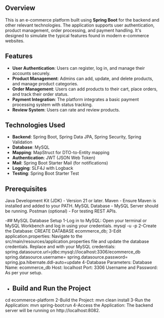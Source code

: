## Overview
This is an e-commerce platform built using **Spring Boot** for the backend and other relevant technologies. The application supports user authentication, product management, order processing, and payment handling. It's designed to simulate the typical features found in modern e-commerce websites.

## Features
- **User Authentication**: Users can register, log in, and manage their accounts securely.
- **Product Management**: Admins can add, update, and delete products, and manage product categories.
- **Order Management**: Users can add products to their cart, place orders, and track their order status.
- **Payment Integration**: The platform integrates a basic payment processing system with status tracking.
- **Review System**: Users can rate and review products.

## Technologies Used
- **Backend**: Spring Boot, Spring Data JPA, Spring Security, Spring Validation
- **Database**: MySQL
- **Mapping**: MapStruct for DTO-to-Entity mapping
- **Authentication**: JWT (JSON Web Token)
- **Mail**: Spring Boot Starter Mail (for notifications)
- **Logging**: SLF4J with Logback
- **Testing**: Spring Boot Starter Test

## Prerequisites
Java Development Kit (JDK) - Version 21 or later.
Maven - Ensure Maven is installed and added to your PATH.
MySQL Database - MySQL Server should be running.
Postman (optional) - For testing REST APIs.

-## MySQL Database Setup
1-Log in to MySQL:
Open your terminal or MySQL Workbench and log in using your credentials.
mysql -u <your-username> -p
2-Create the Database:
CREATE DATABASE ecommerce_db; 
3-Edit application.properties:
Navigate to the src/main/resources/application.properties file and update the database credentials. Replace <username> and <password> with your MySQL credentials:
spring.datasource.url=jdbc:mysql://localhost:3306/ecommerce_db
spring.datasource.username=<username>
spring.datasource.password=<password>
spring.jpa.hibernate.ddl-auto=update
4-Database Parameters:
Database Name: ecommerce_db
Host: localhost
Port: 3306
Username and Password: As per your setup.

- ## Build and Run the Project

 cd ecommerce-platform
 2-Build the Project:
 mvn clean install
 3-Run the Application:
 mvn spring-boot:run
 4-Access the Application:
 The backend server will be running on http://localhost:8082.


